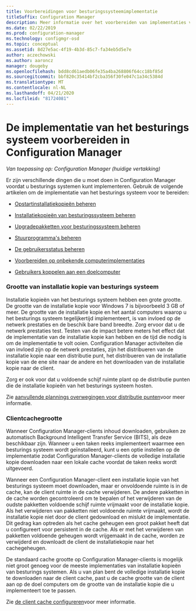 ```yaml
---
title: Voorbereidingen voor besturingssysteemimplementatie
titleSuffix: Configuration Manager
description: Meer informatie over het voorbereiden van implementaties van besturings systemen in Configuration Manager
ms.date: 02/22/2019
ms.prod: configuration-manager
ms.technology: configmgr-osd
ms.topic: conceptual
ms.assetid: 8d27e5ac-4f19-4b3d-85c7-fa34eb5d5e7e
author: aczechowski
ms.author: aaroncz
manager: dougeby
ms.openlocfilehash: bdd8cd61aedb06fe35a4ba268806f64cc18bf85d
ms.sourcegitcommit: bbf820c35414bf2cba356f30fe047c1a34c5384d
ms.translationtype: MT
ms.contentlocale: nl-NL
ms.lasthandoff: 04/21/2020
ms.locfileid: "81724081"
---
```

# <a name="prepare-for-os-deployment-in-configuration-manager"></a>De implementatie van het besturings systeem voorbereiden in Configuration Manager

*Van toepassing op: Configuration Manager (huidige vertakking)*

Er zijn verschillende dingen die u moet doen in Configuration Manager voordat u besturings systemen kunt implementeren. Gebruik de volgende artikelen om de implementatie van het besturings systeem voor te bereiden:  

-   [Opstartinstallatiekopieën beheren](manage-boot-images.md)  

-   [Installatiekopieën van besturingssysteem beheren](manage-operating-system-images.md)  

-   [Upgradepakketten voor besturingssysteem beheren](manage-operating-system-upgrade-packages.md)  

-   [Stuurprogramma's beheren](manage-drivers.md)  

-   [De gebruikersstatus beheren](manage-user-state.md)  

-   [Voorbereiden op onbekende computerimplementaties](prepare-for-unknown-computer-deployments.md)  

-   [Gebruikers koppelen aan een doelcomputer](associate-users-with-a-destination-computer.md)  



### <a name="os-image-size"></a>Grootte van installatie kopie van besturings systeem  

Installatie kopieën van het besturings systeem hebben een grote grootte. De grootte van de installatie kopie voor Windows 7 is bijvoorbeeld 3 GB of meer. De grootte van de installatie kopie en het aantal computers waarop u het besturings systeem tegelijkertijd implementeert, is van invloed op de netwerk prestaties en de beschik bare band breedte. Zorg ervoor dat u de netwerk prestaties test. Testen van de impact betere meters het effect dat de implementatie van de installatie kopie kan hebben en de tijd die nodig is om de implementatie te volt ooien. Configuration Manager activiteiten die van invloed zijn op de netwerk prestaties, zijn het distribueren van de installatie kopie naar een distributie punt, het distribueren van de installatie kopie van de ene site naar de andere en het downloaden van de installatie kopie naar de client.  

Zorg er ook voor dat u voldoende schijf ruimte plant op de distributie punten die de installatie kopieën van het besturings systeem hosten.  

Zie [aanvullende plannings overwegingen voor distributie punten](prepare-site-system-roles-for-operating-system-deployments.md#BKMK_AdditionalPlanning)voor meer informatie.


### <a name="client-cache-size"></a>Clientcachegrootte  

Wanneer Configuration Manager-clients inhoud downloaden, gebruiken ze automatisch Background Intelligent Transfer Service (BITS), als deze beschikbaar zijn. Wanneer u een taken reeks implementeert waarmee een besturings systeem wordt geïnstalleerd, kunt u een optie instellen op de implementatie zodat Configuration Manager-clients de volledige installatie kopie downloaden naar een lokale cache voordat de taken reeks wordt uitgevoerd.  

Wanneer een Configuration Manager-client een installatie kopie van het besturings systeem moet downloaden, maar er onvoldoende ruimte is in de cache, kan de client ruimte in de cache verwijderen. De andere pakketten in de cache worden gecontroleerd om te bepalen of het verwijderen van de oudste pakketten voldoende schijf ruimte vrijmaakt voor de installatie kopie. Als het verwijderen van pakketten niet voldoende ruimte vrijmaakt, wordt de installatie kopie niet door de client gedownload en mislukt de implementatie. Dit gedrag kan optreden als het cache geheugen een groot pakket heeft dat u configureert voor persistent in de cache. Als er met het verwijderen van pakketten voldoende geheugen wordt vrijgemaakt in de cache, worden ze verwijderd en downloadt de client de installatiekopie naar het cachegeheugen.  

De standaard cache grootte op Configuration Manager-clients is mogelijk niet groot genoeg voor de meeste implementaties van installatie kopieën van besturings systemen. Als u van plan bent de volledige installatie kopie te downloaden naar de client cache, past u de cache grootte van de client aan op de doel computers om de grootte van de installatie kopie die u implementeert toe te passen.  

Zie [de client cache configureren](../../core/clients/manage/manage-clients.md#BKMK_ClientCache)voor meer informatie.  


